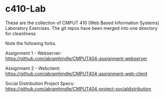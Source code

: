 # c410-Lab
These are the collection of CMPUT 410 (Web Based Information Systems) Laboratory Exercises. The git repos have been merged into one directory for cleanliness  

Note the following forks.

Assignment 1 - Webserver:  
	https://github.com/abramhindle/CMPUT404-assignment-webserver  

Assignment 2 - Webclient:  
	https://github.com/abramhindle/CMPUT404-assignment-web-client  

Social Distribution Project Specs:  
	https://github.com/abramhindle/CMPUT404-project-socialdistribution  
	
